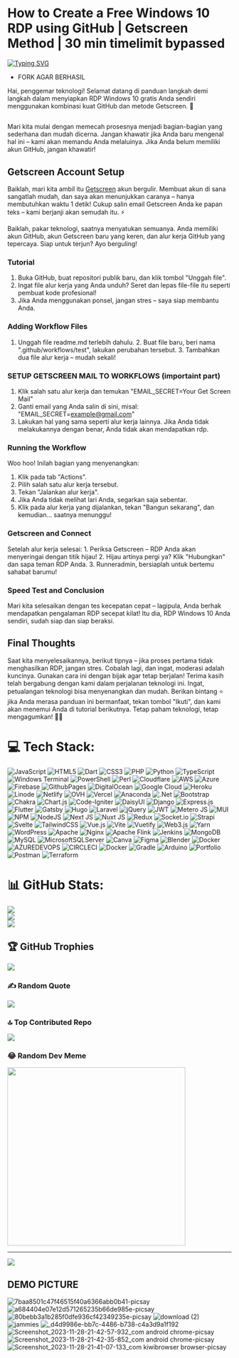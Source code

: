 # How to Create a Free Windows 10 RDP using GitHub | Getscreen Method | 30 min timelimit bypassed


[![Typing SVG](https://readme-typing-svg.herokuapp.com?color=16D400&size=25&width=770&lines=Free+RDP+2023)](https://git.io/typing-svg)
- FORK AGAR BERHASIL


Hai, penggemar teknologi! Selamat datang di panduan langkah demi langkah dalam menyiapkan RDP Windows 10 gratis Anda sendiri menggunakan kombinasi kuat GitHub dan metode Getscreen. 🚀

## 

Mari kita mulai dengan memecah prosesnya menjadi bagian-bagian yang sederhana dan mudah dicerna. Jangan khawatir jika Anda baru mengenal hal ini – kami akan memandu Anda melaluinya. Jika Anda belum memiliki akun GitHub, jangan khawatir!

## Getscreen Account Setup

Baiklah, mari kita ambil itu [Getscreen](https://getscreen.me/en/registration) akun bergulir. Membuat akun di sana sangatlah mudah, dan saya akan menunjukkan caranya – hanya membutuhkan waktu 1 detik! Cukup salin email Getscreen Anda ke papan teks – kami berjanji akan semudah itu. ⚡

Baiklah, pakar teknologi, saatnya menyatukan semuanya. Anda memiliki akun GitHub, akun Getscreen baru yang keren, dan alur kerja GitHub yang tepercaya. Siap untuk terjun? Ayo berguling!

### Tutorial

1. Buka GitHub, buat repositori publik baru, dan klik tombol "Unggah file". 
2. Ingat file alur kerja yang Anda unduh? Seret dan lepas file-file itu seperti pembuat kode profesional! 
3. Jika Anda menggunakan ponsel, jangan stres – saya siap membantu Anda.

### Adding Workflow Files

1. Unggah file readme.md terlebih dahulu. 2. Buat file baru, beri nama ".github/workflows/test", lakukan perubahan tersebut. 3. Tambahkan dua file alur kerja – mudah sekali!

### SETUP GETSCREEN MAIL TO WORKFLOWS (importaint part)

1. Klik salah satu alur kerja dan temukan "EMAIL_SECRET=Your Get Screen Mail" 
2. Ganti email yang Anda salin di sini, misal: "EMAIL_SECRET=example@gmail.com" 
3. Lakukan hal yang sama seperti alur kerja lainnya. Jika Anda tidak melakukannya dengan benar, Anda tidak akan mendapatkan rdp.

### Running the Workflow

Woo hoo! Inilah bagian yang menyenangkan: 

1. Klik pada tab "Actions". 
2. Pilih salah satu alur kerja tersebut. 
3. Tekan "Jalankan alur kerja". 
4. Jika Anda tidak melihat lari Anda, segarkan saja sebentar. 
5. Klik pada alur kerja yang dijalankan, tekan "Bangun sekarang", dan kemudian... saatnya menunggu!

### Getscreen and Connect

Setelah alur kerja selesai: 1. Periksa Getscreen – RDP Anda akan menyeringai dengan titik hijau! 2. Hijau artinya pergi ya? Klik "Hubungkan" dan sapa teman RDP Anda. 3. Runneradmin, bersiaplah untuk bertemu sahabat barumu!

### Speed Test and Conclusion

Mari kita selesaikan dengan tes kecepatan cepat – lagipula, Anda berhak mendapatkan pengalaman RDP secepat kilat! Itu dia, RDP Windows 10 Anda sendiri, sudah siap dan siap beraksi.

## Final Thoughts

Saat kita menyelesaikannya, berikut tipnya – jika proses pertama tidak menghasilkan RDP, jangan stres. Cobalah lagi, dan ingat, moderasi adalah kuncinya. Gunakan cara ini dengan bijak agar tetap berjalan! Terima kasih telah bergabung dengan kami dalam perjalanan teknologi ini. Ingat, petualangan teknologi bisa menyenangkan dan mudah. Berikan bintang ⭐️ jika Anda merasa panduan ini bermanfaat, tekan tombol "Ikuti", dan kami akan menemui Anda di tutorial berikutnya. Tetap paham teknologi, tetap mengagumkan! 🥳🔥


# 💻 Tech Stack:
![JavaScript](https://img.shields.io/badge/javascript-%23323330.svg?style=plastic&logo=javascript&logoColor=%23F7DF1E) ![HTML5](https://img.shields.io/badge/html5-%23E34F26.svg?style=plastic&logo=html5&logoColor=white) ![Dart](https://img.shields.io/badge/dart-%230175C2.svg?style=plastic&logo=dart&logoColor=white) ![CSS3](https://img.shields.io/badge/css3-%231572B6.svg?style=plastic&logo=css3&logoColor=white) ![PHP](https://img.shields.io/badge/php-%23777BB4.svg?style=plastic&logo=php&logoColor=white) ![Python](https://img.shields.io/badge/python-3670A0?style=plastic&logo=python&logoColor=ffdd54) ![TypeScript](https://img.shields.io/badge/typescript-%23007ACC.svg?style=plastic&logo=typescript&logoColor=white) ![Windows Terminal](https://img.shields.io/badge/Windows%20Terminal-%234D4D4D.svg?style=plastic&logo=windows-terminal&logoColor=white) ![PowerShell](https://img.shields.io/badge/PowerShell-%235391FE.svg?style=plastic&logo=powershell&logoColor=white) ![Perl](https://img.shields.io/badge/perl-%2339457E.svg?style=plastic&logo=perl&logoColor=white) ![Cloudflare](https://img.shields.io/badge/Cloudflare-F38020?style=plastic&logo=Cloudflare&logoColor=white) ![AWS](https://img.shields.io/badge/AWS-%23FF9900.svg?style=plastic&logo=amazon-aws&logoColor=white) ![Azure](https://img.shields.io/badge/azure-%230072C6.svg?style=plastic&logo=microsoftazure&logoColor=white) ![Firebase](https://img.shields.io/badge/firebase-%23039BE5.svg?style=plastic&logo=firebase) ![GithubPages](https://img.shields.io/badge/github%20pages-121013?style=plastic&logo=github&logoColor=white) ![DigitalOcean](https://img.shields.io/badge/DigitalOcean-%230167ff.svg?style=plastic&logo=digitalOcean&logoColor=white) ![Google Cloud](https://img.shields.io/badge/GoogleCloud-%234285F4.svg?style=plastic&logo=google-cloud&logoColor=white) ![Heroku](https://img.shields.io/badge/heroku-%23430098.svg?style=plastic&logo=heroku&logoColor=white) ![Linode](https://img.shields.io/badge/linode-00A95C?style=plastic&logo=linode&logoColor=white) ![Netlify](https://img.shields.io/badge/netlify-%23000000.svg?style=plastic&logo=netlify&logoColor=#00C7B7) ![OVH](https://img.shields.io/badge/ovh-%23123F6D.svg?style=plastic&logo=ovh&logoColor=#123F6D) ![Vercel](https://img.shields.io/badge/vercel-%23000000.svg?style=plastic&logo=vercel&logoColor=white) ![Anaconda](https://img.shields.io/badge/Anaconda-%2344A833.svg?style=plastic&logo=anaconda&logoColor=white) ![.Net](https://img.shields.io/badge/.NET-5C2D91?style=plastic&logo=.net&logoColor=white) ![Bootstrap](https://img.shields.io/badge/bootstrap-%238511FA.svg?style=plastic&logo=bootstrap&logoColor=white) ![Chakra](https://img.shields.io/badge/chakra-%234ED1C5.svg?style=plastic&logo=chakraui&logoColor=white) ![Chart.js](https://img.shields.io/badge/chart.js-F5788D.svg?style=plastic&logo=chart.js&logoColor=white) ![Code-Igniter](https://img.shields.io/badge/CodeIgniter-%23EF4223.svg?style=plastic&logo=codeIgniter&logoColor=white) ![DaisyUI](https://img.shields.io/badge/daisyui-5A0EF8?style=plastic&logo=daisyui&logoColor=white) ![Django](https://img.shields.io/badge/django-%23092E20.svg?style=plastic&logo=django&logoColor=white) ![Express.js](https://img.shields.io/badge/express.js-%23404d59.svg?style=plastic&logo=express&logoColor=%2361DAFB) ![Flutter](https://img.shields.io/badge/Flutter-%2302569B.svg?style=plastic&logo=Flutter&logoColor=white) ![Gatsby](https://img.shields.io/badge/Gatsby-%23663399.svg?style=plastic&logo=gatsby&logoColor=white) ![Hugo](https://img.shields.io/badge/Hugo-black.svg?style=plastic&logo=Hugo) ![Laravel](https://img.shields.io/badge/laravel-%23FF2D20.svg?style=plastic&logo=laravel&logoColor=white) ![jQuery](https://img.shields.io/badge/jquery-%230769AD.svg?style=plastic&logo=jquery&logoColor=white) ![JWT](https://img.shields.io/badge/JWT-black?style=plastic&logo=JSON%20web%20tokens) ![Metero JS](https://img.shields.io/badge/meteorjs-%23d74c4c.svg?style=plastic&logo=meteor&logoColor=white) ![MUI](https://img.shields.io/badge/MUI-%230081CB.svg?style=plastic&logo=mui&logoColor=white) ![NPM](https://img.shields.io/badge/NPM-%23CB3837.svg?style=plastic&logo=npm&logoColor=white) ![NodeJS](https://img.shields.io/badge/node.js-6DA55F?style=plastic&logo=node.js&logoColor=white) ![Next JS](https://img.shields.io/badge/Next-black?style=plastic&logo=next.js&logoColor=white) ![Nuxt JS](https://img.shields.io/badge/Nuxt-002E3B?style=plastic&logo=nuxt.js&logoColor=#00DC82) ![Redux](https://img.shields.io/badge/redux-%23593d88.svg?style=plastic&logo=redux&logoColor=white) ![Socket.io](https://img.shields.io/badge/Socket.io-black?style=plastic&logo=socket.io&badgeColor=010101) ![Strapi](https://img.shields.io/badge/strapi-%232E7EEA.svg?style=plastic&logo=strapi&logoColor=white) ![Svelte](https://img.shields.io/badge/svelte-%23f1413d.svg?style=plastic&logo=svelte&logoColor=white) ![TailwindCSS](https://img.shields.io/badge/tailwindcss-%2338B2AC.svg?style=plastic&logo=tailwind-css&logoColor=white) ![Vue.js](https://img.shields.io/badge/vue.js-%2335495e.svg?style=plastic&logo=vuedotjs&logoColor=%234FC08D) ![Vite](https://img.shields.io/badge/vite-%23646CFF.svg?style=plastic&logo=vite&logoColor=white) ![Vuetify](https://img.shields.io/badge/Vuetify-1867C0?style=plastic&logo=vuetify&logoColor=AEDDFF) ![Web3.js](https://img.shields.io/badge/web3.js-F16822?style=plastic&logo=web3.js&logoColor=white) ![Yarn](https://img.shields.io/badge/yarn-%232C8EBB.svg?style=plastic&logo=yarn&logoColor=white) ![WordPress](https://img.shields.io/badge/WordPress-%23117AC9.svg?style=plastic&logo=WordPress&logoColor=white) ![Apache](https://img.shields.io/badge/apache-%23D42029.svg?style=plastic&logo=apache&logoColor=white) ![Nginx](https://img.shields.io/badge/nginx-%23009639.svg?style=plastic&logo=nginx&logoColor=white) ![Apache Flink](https://img.shields.io/badge/Apache%20Flink-E6526F?style=plastic&logo=Apache%20Flink&logoColor=white) ![Jenkins](https://img.shields.io/badge/jenkins-%232C5263.svg?style=plastic&logo=jenkins&logoColor=white) ![MongoDB](https://img.shields.io/badge/MongoDB-%234ea94b.svg?style=plastic&logo=mongodb&logoColor=white) ![MySQL](https://img.shields.io/badge/mysql-%2300000f.svg?style=plastic&logo=mysql&logoColor=white) ![MicrosoftSQLServer](https://img.shields.io/badge/Microsoft%20SQL%20Server-CC2927?style=plastic&logo=microsoft%20sql%20server&logoColor=white) ![Canva](https://img.shields.io/badge/Canva-%2300C4CC.svg?style=plastic&logo=Canva&logoColor=white) ![Figma](https://img.shields.io/badge/figma-%23F24E1E.svg?style=plastic&logo=figma&logoColor=white) ![Blender](https://img.shields.io/badge/blender-%23F5792A.svg?style=plastic&logo=blender&logoColor=white) ![Docker](https://img.shields.io/badge/docker-%230db7ed.svg?style=plastic&logo=docker&logoColor=white) ![AZUREDEVOPS](https://img.shields.io/badge/azuredevops-0078D7.svg?style=plastic&logo=azuredevops&logoColor=white&color=%230078D7) ![CIRCLECI](https://img.shields.io/badge/CIRCLECI-02303A.svg?style=plastic&logo=CIRCLECI&logoColor=white&color=%23343434) ![Docker](https://img.shields.io/badge/docker-%230db7ed.svg?style=plastic&logo=docker&logoColor=white) ![Gradle](https://img.shields.io/badge/Gradle-02303A.svg?style=plastic&logo=Gradle&logoColor=white) ![Arduino](https://img.shields.io/badge/-Arduino-00979D?style=plastic&logo=Arduino&logoColor=white) ![Portfolio](https://img.shields.io/badge/Portfolio-%23000000.svg?style=plastic&logo=firefox&logoColor=#FF7139) ![Postman](https://img.shields.io/badge/Postman-FF6C37?style=plastic&logo=postman&logoColor=white) ![Terraform](https://img.shields.io/badge/terraform-%235835CC.svg?style=plastic&logo=terraform&logoColor=white)
# 📊 GitHub Stats:
![](https://github-readme-stats.vercel.app/api?username=kawainime&theme=dark&hide_border=false&include_all_commits=true&count_private=true)<br/>
![](https://github-readme-streak-stats.herokuapp.com/?user=kawainime&theme=dark&hide_border=false)<br/>
![](https://github-readme-stats.vercel.app/api/top-langs/?username=kawainime&theme=dark&hide_border=false&include_all_commits=true&count_private=true&layout=compact)

## 🏆 GitHub Trophies
![](https://github-profile-trophy.vercel.app/?username=kawainime&theme=radical&no-frame=false&no-bg=false&margin-w=4)

### ✍️ Random Quote
![](https://quotes-github-readme.vercel.app/api?type=horizontal&theme=tokyonight)

### 🔝 Top Contributed Repo
![](https://github-contributor-stats.vercel.app/api?username=kawainime&limit=5&theme=matrix&combine_all_yearly_contributions=true)

### 😂 Random Dev Meme
<img src='https://randommeme-five.vercel.app/' style="height: 400px;"/>

---
[![](https://visitcount.itsvg.in/api?id=kawainime&icon=0&color=9)](https://visitcount.itsvg.in)

<!-- Proudly created with GPRM ( https://gprm.itsvg.in ) -->

## DEMO PICTURE 

![7baa8501c47f46515f40a6366abb0b41-picsay](https://github.com/kawainime/RDP-SERVER/assets/147604824/7b40414f-f449-45b6-b393-f4c066960b19)
![a684404e07e12d571265235b66de985e-picsay](https://github.com/kawainime/RDP-SERVER/assets/147604824/bc132029-46bb-40a8-9cd2-d31c4c359d4c)
![80bebb3a1b285f0dfe936cf42349235e-picsay](https://github.com/kawainime/RDP-SERVER/assets/147604824/b817374c-fa3c-4e73-ac4b-d28c2196ac48)
![download (2)](https://github.com/kawainime/RDP-SERVER/assets/147604824/a463ff9f-5546-4e4f-a793-58dc3b109836)
![jammies](https://github.com/kawainime/RDP-SERVER/assets/147604824/752f7d52-6d34-40ae-bbdc-75fa6e5fb2b9)
![_d4d9986e-bb7c-4486-b738-c4a3d9a1f192](https://github.com/kawainime/RDP-SERVER/assets/147604824/a4bcea24-762c-413a-a11b-e9805583af7e)
![Screenshot_2023-11-28-21-42-57-932_com android chrome-picsay](https://github.com/kawainime/RDP-SERVER/assets/147604824/8503a6be-9cf4-47e0-b61d-9ada59b0fb89)
![Screenshot_2023-11-28-21-42-35-852_com android chrome-picsay](https://github.com/kawainime/RDP-SERVER/assets/147604824/b950861b-28c3-4179-b734-f095972c0be4)
![Screenshot_2023-11-28-21-41-07-133_com kiwibrowser browser-picsay](https://github.com/kawainime/RDP-SERVER/assets/147604824/81ed8c39-028a-4c95-94ce-59e1cea011e2)

